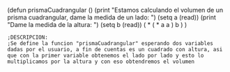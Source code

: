 (defun prismaCuadrangular ()
	(print "Estamos calculando el volumen de un prisma cuadrangular, dame la medida de un lado: ")
	(setq a (read))
	(print "Dame la medida de la altura: ")
	(setq b (read))
	( * ( * a a ) b )
	)

	;DESCRIPCION:
	;Se define la funcion "prismaCuadrangular" esperando dos variables dadas por el usuario, a fin de cuentas es un cuadrado con altura, asi que con la primer variable obtenemos el lado por lado y esto lo multiplicamos por la altura y con eso obtendremos el volumen